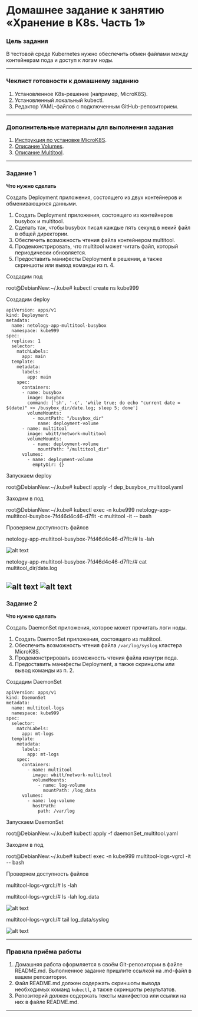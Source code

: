 # Домашнее задание к занятию «Хранение в K8s. Часть 1»

### Цель задания

В тестовой среде Kubernetes нужно обеспечить обмен файлами между контейнерам пода и доступ к логам ноды.

------

### Чеклист готовности к домашнему заданию

1. Установленное K8s-решение (например, MicroK8S).
2. Установленный локальный kubectl.
3. Редактор YAML-файлов с подключенным GitHub-репозиторием.

------

### Дополнительные материалы для выполнения задания

1. [Инструкция по установке MicroK8S](https://microk8s.io/docs/getting-started).
2. [Описание Volumes](https://kubernetes.io/docs/concepts/storage/volumes/).
3. [Описание Multitool](https://github.com/wbitt/Network-MultiTool).

------

### Задание 1 

**Что нужно сделать**

Создать Deployment приложения, состоящего из двух контейнеров и обменивающихся данными.

1. Создать Deployment приложения, состоящего из контейнеров busybox и multitool.
2. Сделать так, чтобы busybox писал каждые пять секунд в некий файл в общей директории.
3. Обеспечить возможность чтения файла контейнером multitool.
4. Продемонстрировать, что multitool может читать файл, который периодически обновляется.
5. Предоставить манифесты Deployment в решении, а также скриншоты или вывод команды из п. 4.

Создадим под

root@DebianNew:~/.kube# kubectl create ns kube999

Создадим deploy

```
apiVersion: apps/v1
kind: Deployment
metadata:
  name: netology-app-multitool-busybox
  namespace: kube999
spec:
  replicas: 1
  selector:
    matchLabels:
      app: main
  template:
    metadata:
      labels:
        app: main
    spec:
      containers:
      - name: busybox
        image: busybox
        command: ['sh', '-c', 'while true; do echo "current date = $(date)" >> /busybox_dir/date.log; sleep 5; done']
        volumeMounts:
          - mountPath: "/busybox_dir"
            name: deployment-volume
      - name: multitool
        image: wbitt/network-multitool
        volumeMounts:
          - name: deployment-volume
            mountPath: "/multitool_dir"
      volumes:
        - name: deployment-volume
          emptyDir: {}
```

Запускаем deploy

root@DebianNew:~/.kube# kubectl apply -f dep_busybox_multitool.yaml

Заходим в под

root@DebianNew:~/.kube# kubectl exec -n kube999 netology-app-multitool-busybox-7fd46d4c46-d7flt -c multitool -it -- bash

Проверяем доступность файлов

netology-app-multitool-busybox-7fd46d4c46-d7flt:/# ls -lah

![alt text](https://github.com/MaratKN/kuber-homeworks-06/blob/main/1.png)

netology-app-multitool-busybox-7fd46d4c46-d7flt:/# cat multitool_dir/date.log

![alt text](https://github.com/MaratKN/kuber-homeworks-06/blob/main/2.png)
![alt text](https://github.com/MaratKN/kuber-homeworks-06/blob/main/3.png)
------

### Задание 2

**Что нужно сделать**

Создать DaemonSet приложения, которое может прочитать логи ноды.

1. Создать DaemonSet приложения, состоящего из multitool.
2. Обеспечить возможность чтения файла `/var/log/syslog` кластера MicroK8S.
3. Продемонстрировать возможность чтения файла изнутри пода.
4. Предоставить манифесты Deployment, а также скриншоты или вывод команды из п. 2.

Создадим DaemonSet
```
apiVersion: apps/v1
kind: DaemonSet
metadata:
  name: multitool-logs
  namespace: kube999
spec:
  selector:
    matchLabels:
      app: mt-logs
  template:
    metadata:
      labels:
        app: mt-logs
    spec:
      containers:
        - name: multitool
          image: wbitt/network-multitool
          volumeMounts:
            - name: log-volume
              mountPath: /log_data
      volumes:
        - name: log-volume
          hostPath:
            path: /var/log
```

Запускаем DaemonSet

root@DebianNew:~/.kube# kubectl apply -f daemonSet_multitool.yaml 

Заходим в под

root@DebianNew:~/.kube# kubectl exec -n kube999 multitool-logs-vgrcl -it -- bash

Проверяем доступность файлов

multitool-logs-vgrcl:/# ls -lah

multitool-logs-vgrcl:/# ls -lah log_data

![alt text](https://github.com/MaratKN/kuber-homeworks-06/blob/main/4.png)

multitool-logs-vgrcl:/# tail log_data/syslog

![alt text](https://github.com/MaratKN/kuber-homeworks-06/blob/main/5.png)


------

### Правила приёма работы

1. Домашняя работа оформляется в своём Git-репозитории в файле README.md. Выполненное задание пришлите ссылкой на .md-файл в вашем репозитории.
2. Файл README.md должен содержать скриншоты вывода необходимых команд `kubectl`, а также скриншоты результатов.
3. Репозиторий должен содержать тексты манифестов или ссылки на них в файле README.md.

------